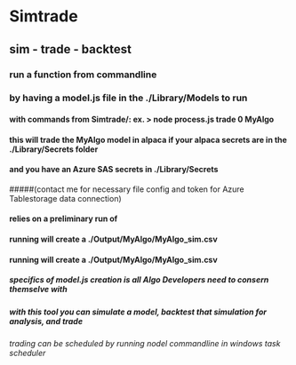 # Simtrade
## sim - trade - backtest
### run a function from commandline 
### by having a model.js file in the ./Library/Models to run
#### with commands from Simtrade/: ex. > node process.js trade 0 MyAlgo
#### this will trade the MyAlgo model in alpaca if your alpaca secrets are in the ./Library/Secrets folder
#### and you have an Azure SAS secrets in ./Library/Secrets 
#####(contact me for necessary file config and token for Azure Tablestorage data connection)
#### <backtest> relies on a preliminary run of <sim>
#### running <sim> will create a ./Output/MyAlgo/MyAlgo_sim.csv
#### running <backtest> will create a ./Output/MyAlgo/MyAlgo_sim.csv
##### specifics of model.js creation is all Algo Developers need to consern themselve with
##### with this tool you can simulate a model, backtest that simulation for analysis, and trade
###### trading can be scheduled by running nodel commandline in windows task scheduler
